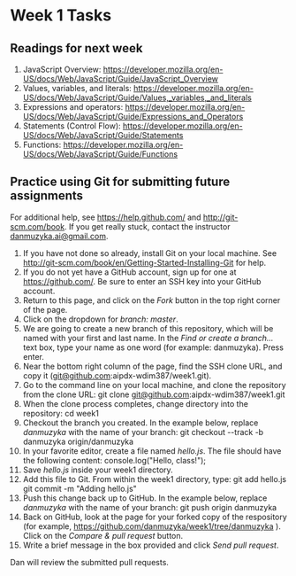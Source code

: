 Week 1 Tasks
============

Readings for next week
----------------------

1. JavaScript Overview: <https://developer.mozilla.org/en-US/docs/Web/JavaScript/Guide/JavaScript_Overview>
2. Values, variables, and literals: <https://developer.mozilla.org/en-US/docs/Web/JavaScript/Guide/Values,_variables,_and_literals>
3. Expressions and operators: <https://developer.mozilla.org/en-US/docs/Web/JavaScript/Guide/Expressions_and_Operators>
4. Statements (Control Flow): <https://developer.mozilla.org/en-US/docs/Web/JavaScript/Guide/Statements>
5. Functions: <https://developer.mozilla.org/en-US/docs/Web/JavaScript/Guide/Functions>


Practice using Git for submitting future assignments
----------------------------------------------------

For additional help, see <https://help.github.com/> and <http://git-scm.com/book>. If you get really stuck, contact the instructor <danmuzyka.ai@gmail.com>.

1. If you have not done so already, install Git on your local machine. See <http://git-scm.com/book/en/Getting-Started-Installing-Git> for help.
2. If you do not yet have a GitHub account, sign up for one at <https://github.com/>. Be sure to enter an SSH key into your GitHub account.
3. Return to this page, and click on the *Fork* button in the top right corner of the page.
4. Click on the dropdown for *branch: master*. 
5. We are going to create a new branch of this repository, which will be named with your first and last name. In the *Find or create a branch...* text box, type your name as one word (for example: danmuzyka). Press enter.
6. Near the bottom right column of the page, find the SSH clone URL, and copy it (git@github.com:aipdx-wdim387/week1.git).
7. Go to the command line on your local machine, and clone the repository from the clone URL:
    git clone git@github.com:aipdx-wdim387/week1.git
8. When the clone process completes, change directory into the repository:
    cd week1
9. Checkout the branch you created. In the example below, replace *danmuzyka* with the name of your branch:
    git checkout --track -b danmuzyka origin/danmuzyka
10. In your favorite editor, create a file named *hello.js*. The file should have the following content:
    console.log("Hello, class!");
11. Save *hello.js* inside your week1 directory.
12. Add this file to Git. From within the week1 directory, type:
    git add hello.js
    git commit -m "Adding hello.js"
13. Push this change back up to GitHub. In the example below, replace *danmuzyka* with the name of your branch:
    git push origin danmuzyka
14. Back on GitHub, look at the page for your forked copy of the respository (for example, https://github.com/danmuzyka/week1/tree/danmuzyka ). Click on the *Compare & pull request* button.
15. Write a brief message in the box provided and click *Send pull request*.

Dan will review the submitted pull requests.
